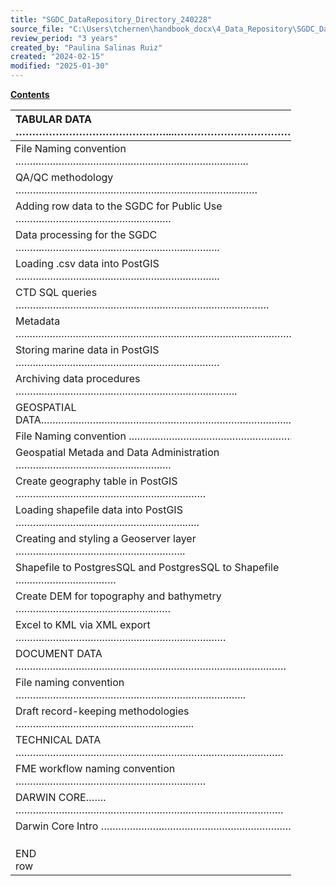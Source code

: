```yaml
---
title: "SGDC_DataRepository_Directory_240228"
source_file: "C:\Users\tchernen\handbook_docx\4_Data_Repository\SGDC_DataRepository_Directory_240228.docx"
review_period: "3 years"
created_by: "Paulina Salinas Ruiz"
created: "2024-02-15"
modified: "2025-01-30"
---
```


**<u>Contents</u>**

<table style="width:89%;">
<colgroup>
<col style="width: 1%" />
<col style="width: 28%" />
<col style="width: 2%" />
<col style="width: 56%" />
</colgroup>
<thead>
<tr>
<th colspan="3" style="text-align: left;">TABULAR DATA ………………………………………...……………………………………..…….</th>
<th style="text-align: right;">xx</th>
</tr>
</thead>
<tbody>
<tr>
<td colspan="3" style="text-align: left;">File Naming convention .……………………………………………………………………..</td>
<td style="text-align: right;">xx</td>
</tr>
<tr>
<td colspan="3" style="text-align: left;">QA/QC methodology …………………………………………………………………………</td>
<td style="text-align: right;">xx</td>
</tr>
<tr>
<td colspan="3" style="text-align: left;">Adding row data to the SGDC for Public Use ………………………………………………</td>
<td style="text-align: right;">xx</td>
</tr>
<tr>
<td colspan="3" style="text-align: left;">Data processing for the SGDC ……………………………………………………………..</td>
<td style="text-align: right;">xx</td>
</tr>
<tr>
<td colspan="3" style="text-align: left;">Loading .csv data into PostGIS ……………………………………………………………..</td>
<td style="text-align: right;">Xx</td>
</tr>
<tr>
<td colspan="3" style="text-align: left;">CTD SQL queries …………………………………………………………………………….</td>
<td style="text-align: right;">Xx</td>
</tr>
<tr>
<td colspan="3" style="text-align: left;">Metadata …..………………………………………………………………………………….</td>
<td style="text-align: right;">Xx</td>
</tr>
<tr>
<td colspan="3" style="text-align: left;">Storing marine data in PostGIS ……..………………………………………………………</td>
<td style="text-align: right;">Xx</td>
</tr>
<tr>
<td colspan="3" style="text-align: left;">Archiving data procedures …………………………………………………………………..</td>
<td style="text-align: right;">xx</td>
</tr>
<tr>
<td colspan="3" style="text-align: left;">GEOSPATIAL DATA…………………………………………………………………………..……..</td>
<td style="text-align: right;">Xx</td>
</tr>
<tr>
<td colspan="4" style="text-align: left;">File Naming convention .……………………………………………………………………..</td>
</tr>
<tr>
<td colspan="3" style="text-align: left;">Geospatial Metada and Data Administration ………………………………………………</td>
<td style="text-align: right;">Xx</td>
</tr>
<tr>
<td colspan="3" style="text-align: left;">Create geography table in PostGIS …………………………………………………………</td>
<td style="text-align: right;">Xx</td>
</tr>
<tr>
<td colspan="3" style="text-align: left;">Loading shapefile data into PostGIS ………….………………………………………..….</td>
<td style="text-align: right;">Xx</td>
</tr>
<tr>
<td colspan="3" style="text-align: left;">Creating and styling a Geoserver layer …………………………………………………..</td>
<td style="text-align: right;">Xx</td>
</tr>
<tr>
<td colspan="3" style="text-align: left;">Shapefile to PostgresSQL and PostgresSQL to Shapefile …..…………………………</td>
<td style="text-align: right;">Xx</td>
</tr>
<tr>
<td colspan="3" style="text-align: left;">Create DEM for topography and bathymetry ……………………………….………..……</td>
<td style="text-align: right;">Xx</td>
</tr>
<tr>
<td colspan="3" style="text-align: left;">Excel to KML via XML export ……………………………………………………………….</td>
<td style="text-align: right;">Xx</td>
</tr>
<tr>
<td colspan="3" style="text-align: left;">DOCUMENT DATA .…………………………………………………………………………………</td>
<td style="text-align: right;">xx</td>
</tr>
<tr>
<td colspan="3" style="text-align: left;">File naming convention ……………………………………………………………………..</td>
<td style="text-align: right;">xx</td>
</tr>
<tr>
<td colspan="3" style="text-align: left;">Draft record-keeping methodologies ……………………………………………………..</td>
<td style="text-align: right;">xx</td>
</tr>
<tr>
<td colspan="3" style="text-align: left;">TECHNICAL DATA …………………………………………………………………………………</td>
<td style="text-align: right;">xx</td>
</tr>
<tr>
<td colspan="3" style="text-align: left;">FME workflow naming convention …………………………………………………………</td>
<td style="text-align: right;">xx</td>
</tr>
<tr>
<td colspan="4" style="text-align: left;">DARWIN CORE……. …………………………………………………………………………………</td>
</tr>
<tr>
<td colspan="4" style="text-align: left;">Darwin Core Intro ………………………………………………………………………………</td>
</tr>
<tr>
<td colspan="3" style="text-align: left;"></td>
<td style="text-align: right;"></td>
</tr>
<tr>
<td colspan="3" style="text-align: left;"></td>
<td style="text-align: right;"></td>
</tr>
<tr>
<td colspan="3" style="text-align: left;"></td>
<td style="text-align: right;"></td>
</tr>
<tr>
<td style="text-align: left;">END row</td>
<td style="text-align: left;"></td>
<td style="text-align: left;"></td>
<td style="text-align: right;"></td>
</tr>
</tbody>
</table>
